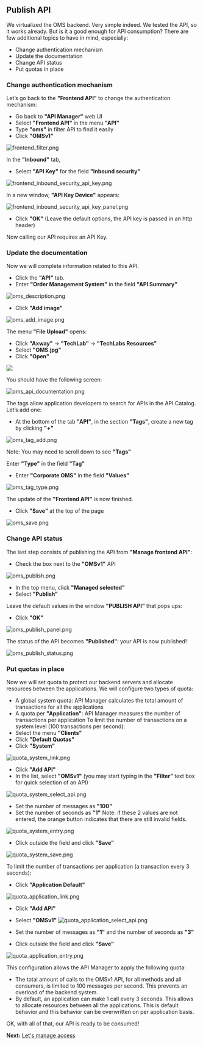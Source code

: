 ## Publish API

We virtualized the OMS backend. Very simple indeed. 
We tested the API, so it works already. But is it a good enough for API consumption? There are few additional topics to have in mind, especially:
- Change authentication mechanism
- Update the documentation
- Change API status
- Put quotas in place


### Change authentication mechanism
Let’s go back to the **"Frontend API"** to change the authentication mechanism:
- Go back to **"API Manager"** web UI
- Select **"Frontend API"** in the menu **"API"**
- Type **"oms"** in filter API to find it easily
- Click **"OMSv1"**
 
![frontend_filter.png](./imgs/frontend_filter.png)

 In the **"Inbound"** tab,
- Select **"API Key"** for the field **"Inbound security"**

![frontend_inbound_security_api_key.png](./imgs/frontend_inbound_security_api_key.png)


In a new window, **"API Key Device"** appears:

 ![frontend_inbound_security_api_key_panel.png](./imgs/frontend_inbound_security_api_key_panel.png)

- Click **"OK"** (Leave the default options, the API key is passed in an http header)

Now calling our API requires an API Key.


### Update the documentation
Now we will complete information related to this API. 
- Click the **"API"** tab.
- Enter **"Order Management System"** in the field **"API Summary"**

![oms_description.png](./imgs/oms_description.png) 

- Click **"Add image"**

![oms_add_image.png](./imgs/oms_add_image.png)

The menu **"File Upload"** opens:
- Click **"Axway"** -> **"TechLab"** -> **"TechLabs Resources"** 
- Select **"OMS.jpg"**
- Click **"Open"**
 
![](./imgs/)

You should have the following screen:

![oms_api_documentation.png](./imgs/oms_api_documentation.png)


The tags allow application developers to search for APIs in the API Catalog. Let’s add one:
- At the bottom of the tab **"API"**, in the section **"Tags"**, create a new tag by clicking **"+"**

![oms_tag_add.png](./imgs/oms_tag_add.png)

Note: You may need to scroll down to see **"Tags"**
 
Enter **"Type"** in the field **"Tag"** 
- Enter **"Corporate OMS"** in the field **"Values"**

![oms_tag_type.png](./imgs/oms_tag_type.png)

The update of the **"Frontend API"** is now finished. 
- Click **"Save"** at the top of the page

![oms_save.png](./imgs/oms_save.png)



### Change API status

The last step consists of publishing the API from **"Manage frontend API"**:
- Check the box next to the **"OMSv1"** API

![oms_publish.png](./imgs/oms_publish.png)

- In the top menu, click **"Managed selected"**
- Select **"Publish"**

Leave the default values in the window **"PUBLISH API"** that pops ups:
- Click **"OK"**

![oms_publish_panel.png](./imgs/oms_publish_panel.png)

The status of the API becomes **"Published"**: your API is now published!

![oms_publish_status.png](./imgs/oms_publish_status.png)


### Put quotas in place

Now we will set quota to protect our backend servers and allocate resources between the applications. We will configure two types of quota:
- A global system quota: API Manager calculates the total amount of transactions for all the applications
- A quota per **"Application"**: API Manager measures the number of transactions per application
To limit the number of transactions on a system level (100 transactions per second):
- Select the menu **"Clients"**
- Click **"Default Quotas"**
- Click **"System"**

![quota_system_link.png](./imgs/quota_system_link.png)

- Click **"Add API"**
- In the list, select **"OMSv1"** (you may start typing in the **"Filter"** text box for quick selection of an API)

![quota_system_select_api.png](./imgs/quota_system_select_api.png)

- Set the number of messages as **"100"**
- Set the number of seconds as **"1"**
Note: if these 2 values are not entered, the orange button indicates that there are still invalid fields.

![quota_system_entry.png](./imgs/quota_system_entry.png)

- Click outside the field and click **"Save"**

![quota_system_save.png](./imgs/quota_system_save.png)

To limit the number of transactions per application (a transaction every 3 seconds):
- Click **"Application Default"**
 
![quota_application_link.png](./imgs/quota_application_link.png)

- Click **"Add API"**
- Select **"OMSv1"** 
![quota_application_select_api.png](./imgs/quota_application_select_api.png)

- Set the number of messages as **"1"** and the number of seconds as **"3"**
- Click outside the field and click **"Save"**

![quota_application_entry.png](./imgs/quota_application_entry.png)

This configuration allows the API Manager to apply the following quota:
-	The total amount of calls to the OMSv1 API, for all methods and all consumers, is limited to 100 messages per second. This prevents an overload of the backend system.
-	By default, an application can make 1 call every 3 seconds. This allows to allocate resources between all the applications. This is default behavior and this behavior can be overwritten on per application basis.

OK, with all of that, our API is ready to be consumed!

**Next:** [Let's manage access](../Manage_access)
